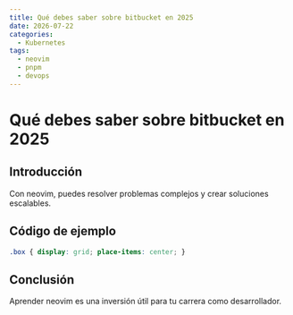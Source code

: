 ```yaml
---
title: Qué debes saber sobre bitbucket en 2025
date: 2026-07-22
categories:
  - Kubernetes
tags:
  - neovim
  - pnpm
  - devops
---
```


# Qué debes saber sobre bitbucket en 2025

## Introducción

Con neovim, puedes resolver problemas complejos y crear soluciones escalables.

## Código de ejemplo

```css
.box { display: grid; place-items: center; }
```

## Conclusión

Aprender neovim es una inversión útil para tu carrera como desarrollador.